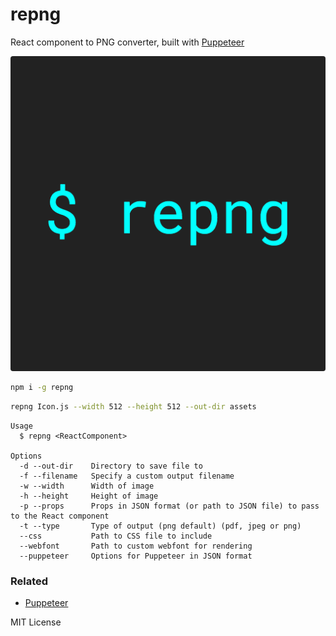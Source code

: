 # repng

React component to PNG converter, built with [Puppeteer][puppeteer]

![](examples/repng.png)

```sh
npm i -g repng
```

```sh
repng Icon.js --width 512 --height 512 --out-dir assets
```

```
Usage
  $ repng <ReactComponent>

Options
  -d --out-dir    Directory to save file to
  -f --filename   Specify a custom output filename
  -w --width      Width of image
  -h --height     Height of image
  -p --props      Props in JSON format (or path to JSON file) to pass to the React component
  -t --type       Type of output (png default) (pdf, jpeg or png)
  --css           Path to CSS file to include
  --webfont       Path to custom webfont for rendering
  --puppeteer     Options for Puppeteer in JSON format
```

### Related

- [Puppeteer][puppeteer]

MIT License

[puppeteer]: https://github.com/GoogleChrome/puppeteer

